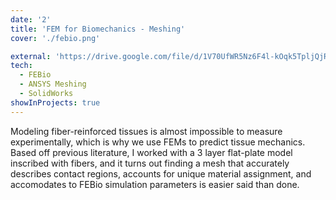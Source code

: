 ```yaml
---
date: '2'
title: 'FEM for Biomechanics - Meshing'
cover: './febio.png'

external: 'https://drive.google.com/file/d/1V70UfWR5Nz6F4l-kOqk5TpljQjRyOhHP/view?usp=sharing'
tech:
  - FEBio
  - ANSYS Meshing
  - SolidWorks
showInProjects: true
---
```


Modeling fiber-reinforced tissues is almost impossible to measure experimentally, which is why we use FEMs to predict tissue mechanics. Based off previous literature, I worked with a 3 layer flat-plate model inscribed with fibers, and it turns out finding a mesh that accurately describes contact regions, accounts for unique material assignment, and accomodates to FEBio simulation parameters is easier said than done.
